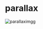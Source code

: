 # parallax


![parallaximgg](https://github.com/Somgupta786/parallax/assets/146063405/40c14276-a1e2-4ef3-b75c-dc771d342ba6)
